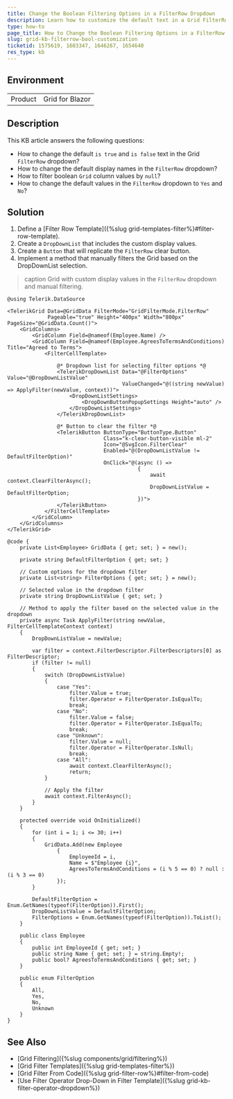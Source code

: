 ```yaml
---
title: Change the Boolean Filtering Options in a FilterRow Dropdown
description: Learn how to customize the default text in a Grid FilterRow dropdown list, including changing is true and is false to Yes and No, modifying the FilterRow dropdown list display names, and filtering the boolean column values by null for a more user-friendly and tailored filtering experience.
type: how-to
page_title: How to Change the Boolean Filtering Options in a FilterRow Dropdown
slug: grid-kb-filterrow-bool-customization
ticketid: 1575619, 1603347, 1646267, 1654640
res_type: kb
---
```


## Environment

<table>
    <tbody>
        <tr>
            <td>Product</td>
            <td>Grid for Blazor</td>
        </tr>
    </tbody>
</table>

## Description

This KB article answers the following questions:

* How to change the default `is true` and `is false` text in the Grid `FilterRow` dropdown?
* How to change the default display names in the `FilterRow` dropdown?
* How to filter boolean `Grid` column values by `null`?
* How to change the default values in the `FilterRow` dropdown to `Yes` and `No`?

## Solution

1. Define a [Filter Row Template]({%slug grid-templates-filter%}#filter-row-template).
1. Create a `DropDownList` that includes the custom display values.
1. Create a `Button` that will replicate the `FilterRow` clear button.
1. Implement a method that manually filters the Grid based on the DropDownList selection.

>caption Grid with custom display values in the `FilterRow` dropdown and manual filtering.

````RAZOR
@using Telerik.DataSource

<TelerikGrid Data=@GridData FilterMode="GridFilterMode.FilterRow"
             Pageable="true" Height="400px" Width="800px" PageSize="@GridData.Count()">
    <GridColumns>
        <GridColumn Field=@nameof(Employee.Name) />
        <GridColumn Field=@nameof(Employee.AgreesToTermsAndConditions) Title="Agreed to Terms">
            <FilterCellTemplate>

                @* Dropdown list for selecting filter options *@
                <TelerikDropDownList Data="@FilterOptions" Value="@DropDownListValue"
                                     ValueChanged="@((string newValue) => ApplyFilter(newValue, context))">
                    <DropDownListSettings>
                        <DropDownButtonPopupSettings Height="auto" />
                    </DropDownListSettings>
                </TelerikDropDownList>

                @* Button to clear the filter *@
                <TelerikButton ButtonType="ButtonType.Button"
                               Class="k-clear-button-visible ml-2"
                               Icon="@SvgIcon.FilterClear"
                               Enabled="@(DropDownListValue != DefaultFilterOption)"
                               OnClick="@(async () =>
                                          {
                                              await context.ClearFilterAsync();
                                              DropDownListValue = DefaultFilterOption;
                                          })">
                </TelerikButton>
            </FilterCellTemplate>
        </GridColumn>
    </GridColumns>
</TelerikGrid>

@code {
    private List<Employee> GridData { get; set; } = new();

    private string DefaultFilterOption { get; set; }

    // Custom options for the dropdown filter
    private List<string> FilterOptions { get; set; } = new();

    // Selected value in the dropdown filter
    private string DropDownListValue { get; set; }

    // Method to apply the filter based on the selected value in the dropdown
    private async Task ApplyFilter(string newValue, FilterCellTemplateContext context)
    {
        DropDownListValue = newValue;

        var filter = context.FilterDescriptor.FilterDescriptors[0] as FilterDescriptor;
        if (filter != null)
        {
            switch (DropDownListValue)
            {
                case "Yes":
                    filter.Value = true;
                    filter.Operator = FilterOperator.IsEqualTo;
                    break;
                case "No":
                    filter.Value = false;
                    filter.Operator = FilterOperator.IsEqualTo;
                    break;
                case "Unknown":
                    filter.Value = null;
                    filter.Operator = FilterOperator.IsNull;
                    break;
                case "All":
                    await context.ClearFilterAsync();
                    return;
            }

            // Apply the filter
            await context.FilterAsync();
        }
    }

    protected override void OnInitialized()
    {
        for (int i = 1; i <= 30; i++)
        {
            GridData.Add(new Employee
                {
                    EmployeeId = i,
                    Name = $"Employee {i}",
                    AgreesToTermsAndConditions = (i % 5 == 0) ? null : (i % 3 == 0)
                });
        }

        DefaultFilterOption = Enum.GetNames(typeof(FilterOption)).First();
        DropDownListValue = DefaultFilterOption;
        FilterOptions = Enum.GetNames(typeof(FilterOption)).ToList();
    }

    public class Employee
    {
        public int EmployeeId { get; set; }
        public string Name { get; set; } = string.Empty!;
        public bool? AgreesToTermsAndConditions { get; set; }
    }

    public enum FilterOption
    {
        All,
        Yes,
        No,
        Unknown
    }
}
````

## See Also

* [Grid Filtering]({%slug components/grid/filtering%})
* [Grid Filter Templates]({%slug grid-templates-filter%})
* [Grid Filter From Code]({%slug grid-filter-row%}#filter-from-code)
* [Use Filter Operator Drop-Down in Filter Template]({%slug grid-kb-filter-operator-dropdown%})